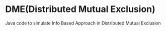 DME(Distributed Mutual Exclusion)
==================================

Java code to simulate Info Based Approach in Distributed Mutual Exclusion
